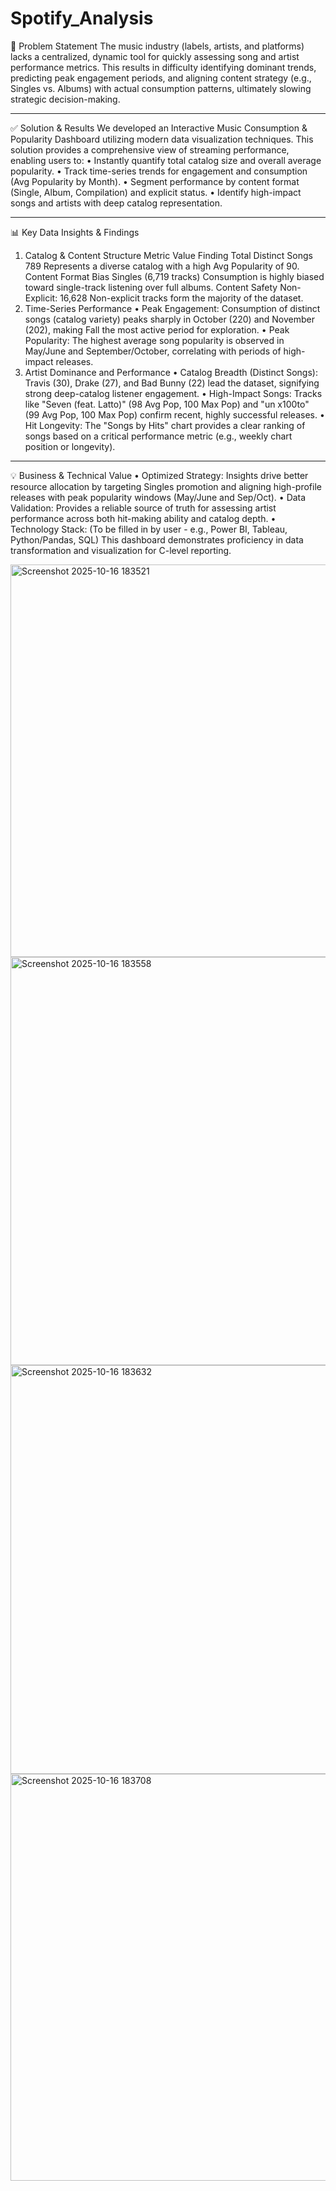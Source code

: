 # Spotify_Analysis

🚨 Problem Statement
The music industry (labels, artists, and platforms) lacks a centralized, dynamic tool for quickly assessing song and artist performance metrics. This results in difficulty identifying dominant trends, predicting peak engagement periods, and aligning content strategy (e.g., Singles vs. Albums) with actual consumption patterns, ultimately slowing strategic decision-making.
________________________________________
✅ Solution & Results
We developed an Interactive Music Consumption & Popularity Dashboard utilizing modern data visualization techniques. This solution provides a comprehensive view of streaming performance, enabling users to:
•	Instantly quantify total catalog size and overall average popularity.
•	Track time-series trends for engagement and consumption (Avg Popularity by Month).
•	Segment performance by content format (Single, Album, Compilation) and explicit status.
•	Identify high-impact songs and artists with deep catalog representation.
________________________________________
📊 Key Data Insights & Findings
1. Catalog & Content Structure
Metric	Value	Finding
Total Distinct Songs	789	Represents a diverse catalog with a high $\text{Avg Popularity}$ of 90.
Content Format Bias	Singles (6,719 tracks)	Consumption is highly biased toward single-track listening over full albums.
Content Safety	Non-Explicit: 16,628	Non-explicit tracks form the majority of the dataset.
2. Time-Series Performance
•	Peak Engagement: Consumption of distinct songs (catalog variety) peaks sharply in October (220) and November (202), making Fall the most active period for exploration.
•	Peak Popularity: The highest average song popularity is observed in May/June and September/October, correlating with periods of high-impact releases.
3. Artist Dominance and Performance
•	Catalog Breadth (Distinct Songs): Travis (30), Drake (27), and Bad Bunny (22) lead the dataset, signifying strong deep-catalog listener engagement.
•	High-Impact Songs: Tracks like "Seven (feat. Latto)" (98 Avg Pop, 100 Max Pop) and "un x100to" (99 Avg Pop, 100 Max Pop) confirm recent, highly successful releases.
•	Hit Longevity: The "Songs by Hits" chart provides a clear ranking of songs based on a critical performance metric (e.g., weekly chart position or longevity).
________________________________________
💡 Business & Technical Value
•	Optimized Strategy: Insights drive better resource allocation by targeting Singles promotion and aligning high-profile releases with peak popularity windows (May/June and Sep/Oct).
•	Data Validation: Provides a reliable source of truth for assessing artist performance across both hit-making ability and catalog depth.
•	Technology Stack: (To be filled in by user - e.g., Power BI, Tableau, Python/Pandas, SQL) This dashboard demonstrates proficiency in data transformation and visualization for C-level reporting.


<img width="1091" height="628" alt="Screenshot 2025-10-16 183521" src="https://github.com/user-attachments/assets/448250ca-e0ba-4ac9-8b6d-d1fecd1d8a10" />

<img width="1159" height="653" alt="Screenshot 2025-10-16 183558" src="https://github.com/user-attachments/assets/a65c53df-d8d4-407e-9b4c-67d0fa2c6502" />

<img width="1160" height="654" alt="Screenshot 2025-10-16 183632" src="https://github.com/user-attachments/assets/94eb4c60-ab99-494f-bc15-62fc211960ba" />

<img width="1160" height="651" alt="Screenshot 2025-10-16 183708" src="https://github.com/user-attachments/assets/5a0a20f3-fe10-433f-95de-02fd20c97eca" />















